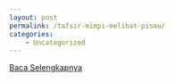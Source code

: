 ```yaml
---
layout: post
permalink: /tafsir-mimpi-melihat-pisau/
categories:
    - Uncategorized
---
```


[Baca Selengkapnya](/08)